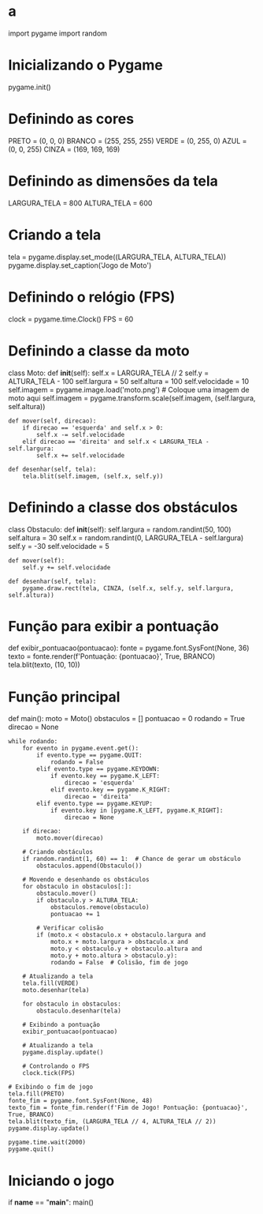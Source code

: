 # a
import pygame
import random

# Inicializando o Pygame
pygame.init()

# Definindo as cores
PRETO = (0, 0, 0)
BRANCO = (255, 255, 255)
VERDE = (0, 255, 0)
AZUL = (0, 0, 255)
CINZA = (169, 169, 169)

# Definindo as dimensões da tela
LARGURA_TELA = 800
ALTURA_TELA = 600

# Criando a tela
tela = pygame.display.set_mode((LARGURA_TELA, ALTURA_TELA))
pygame.display.set_caption('Jogo de Moto')

# Definindo o relógio (FPS)
clock = pygame.time.Clock()
FPS = 60

# Definindo a classe da moto
class Moto:
    def __init__(self):
        self.x = LARGURA_TELA // 2
        self.y = ALTURA_TELA - 100
        self.largura = 50
        self.altura = 100
        self.velocidade = 10
        self.imagem = pygame.image.load('moto.png')  # Coloque uma imagem de moto aqui
        self.imagem = pygame.transform.scale(self.imagem, (self.largura, self.altura))
        
    def mover(self, direcao):
        if direcao == 'esquerda' and self.x > 0:
            self.x -= self.velocidade
        elif direcao == 'direita' and self.x < LARGURA_TELA - self.largura:
            self.x += self.velocidade

    def desenhar(self, tela):
        tela.blit(self.imagem, (self.x, self.y))

# Definindo a classe dos obstáculos
class Obstaculo:
    def __init__(self):
        self.largura = random.randint(50, 100)
        self.altura = 30
        self.x = random.randint(0, LARGURA_TELA - self.largura)
        self.y = -30
        self.velocidade = 5
        
    def mover(self):
        self.y += self.velocidade
        
    def desenhar(self, tela):
        pygame.draw.rect(tela, CINZA, (self.x, self.y, self.largura, self.altura))

# Função para exibir a pontuação
def exibir_pontuacao(pontuacao):
    fonte = pygame.font.SysFont(None, 36)
    texto = fonte.render(f'Pontuação: {pontuacao}', True, BRANCO)
    tela.blit(texto, (10, 10))

# Função principal
def main():
    moto = Moto()
    obstaculos = []
    pontuacao = 0
    rodando = True
    direcao = None
    
    while rodando:
        for evento in pygame.event.get():
            if evento.type == pygame.QUIT:
                rodando = False
            elif evento.type == pygame.KEYDOWN:
                if evento.key == pygame.K_LEFT:
                    direcao = 'esquerda'
                elif evento.key == pygame.K_RIGHT:
                    direcao = 'direita'
            elif evento.type == pygame.KEYUP:
                if evento.key in [pygame.K_LEFT, pygame.K_RIGHT]:
                    direcao = None
        
        if direcao:
            moto.mover(direcao)
        
        # Criando obstáculos
        if random.randint(1, 60) == 1:  # Chance de gerar um obstáculo
            obstaculos.append(Obstaculo())
        
        # Movendo e desenhando os obstáculos
        for obstaculo in obstaculos[:]:
            obstaculo.mover()
            if obstaculo.y > ALTURA_TELA:
                obstaculos.remove(obstaculo)
                pontuacao += 1
            
            # Verificar colisão
            if (moto.x < obstaculo.x + obstaculo.largura and
                moto.x + moto.largura > obstaculo.x and
                moto.y < obstaculo.y + obstaculo.altura and
                moto.y + moto.altura > obstaculo.y):
                rodando = False  # Colisão, fim de jogo
        
        # Atualizando a tela
        tela.fill(VERDE)
        moto.desenhar(tela)
        
        for obstaculo in obstaculos:
            obstaculo.desenhar(tela)
        
        # Exibindo a pontuação
        exibir_pontuacao(pontuacao)
        
        # Atualizando a tela
        pygame.display.update()
        
        # Controlando o FPS
        clock.tick(FPS)
    
    # Exibindo o fim de jogo
    tela.fill(PRETO)
    fonte_fim = pygame.font.SysFont(None, 48)
    texto_fim = fonte_fim.render(f'Fim de Jogo! Pontuação: {pontuacao}', True, BRANCO)
    tela.blit(texto_fim, (LARGURA_TELA // 4, ALTURA_TELA // 2))
    pygame.display.update()
    
    pygame.time.wait(2000)
    pygame.quit()

# Iniciando o jogo
if __name__ == "__main__":
    main()
